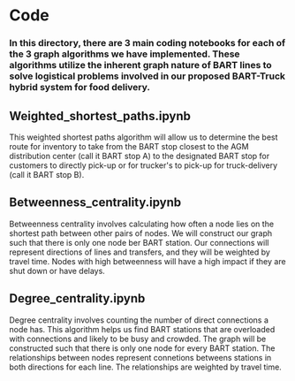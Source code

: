 # Code

### In this directory, there are 3 main coding notebooks for each of the 3 graph algorithms we have implemented. These algorithms utilize the inherent graph nature of BART lines to solve logistical problems involved in our proposed BART-Truck hybrid system for food delivery.

## Weighted_shortest_paths.ipynb
This weighted shortest paths algorithm will allow us to determine the best route for inventory to take from the BART stop closest to the AGM distribution center (call it BART stop A) to the designated BART stop for customers to directly pick-up or for trucker's to pick-up for truck-delivery (call it BART stop B).

## Betweenness_centrality.ipynb
Betweenness centrality involves calculating how often a node lies on the shortest path between other pairs of nodes. We will construct our graph such that there is only one node ber BART station. Our connections will represent directions of lines and transfers, and they will be weighted by travel time. Nodes with high betweenness will have a high impact if they are shut down or have delays.

## Degree_centrality.ipynb
Degree centrality involves counting the number of direct connections a node has. This algorithm helps us find BART stations that are overloaded with connections and likely to be busy and crowded. The graph will be constructed such that there is only one node for every BART station. The relationships between nodes represent connetions betweens stations in both directions for each line. The relationships are weighted by travel time.
